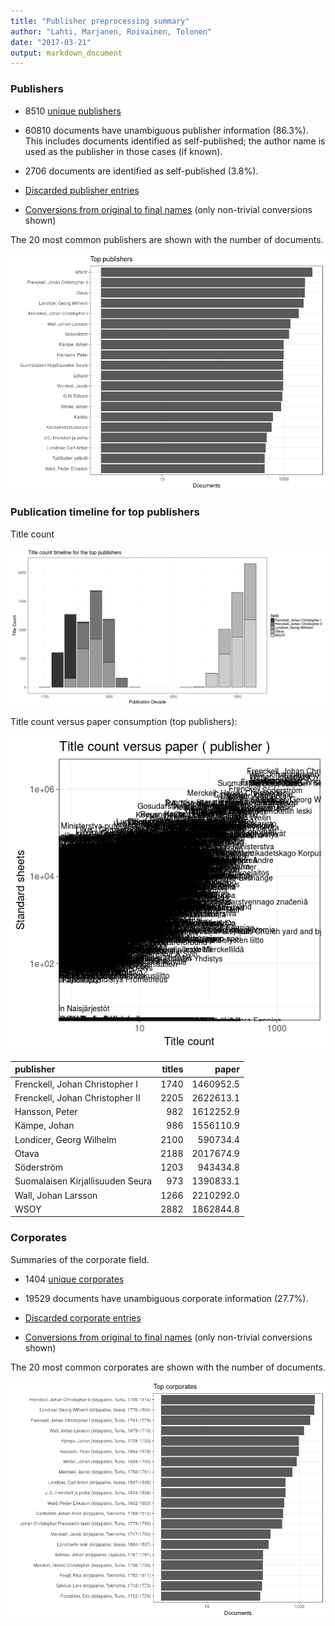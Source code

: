 ```yaml
---
title: "Publisher preprocessing summary"
author: "Lahti, Marjanen, Roivainen, Tolonen"
date: "2017-03-21"
output: markdown_document
---
```



### Publishers

 * 8510 [unique publishers](output.tables/publisher_accepted.csv)

 * 60810 documents have unambiguous publisher information (86.3%). This includes documents identified as self-published; the author name is used as the publisher in those cases (if known).

 * 2706 documents are identified as self-published (3.8%). 

 * [Discarded publisher entries](output.tables/publisher_discarded.csv)

 * [Conversions from original to final names](output.tables/publisher_conversion_nontrivial.csv) (only non-trivial conversions shown)


The 20 most common publishers are shown with the number of documents. 

![plot of chunk summarypublisher2](figure/summarypublisher2-1.png)

### Publication timeline for top publishers

Title count

![plot of chunk summaryTop10pubtimeline](figure/summaryTop10pubtimeline-1.png)



Title count versus paper consumption (top publishers):

![plot of chunk publishertitlespapers](figure/publishertitlespapers-1.png)

|publisher                        | titles|     paper|
|:--------------------------------|------:|---------:|
|Frenckell, Johan Christopher I   |   1740| 1460952.5|
|Frenckell, Johan Christopher II  |   2205| 2622613.1|
|Hansson, Peter                   |    982| 1612252.9|
|Kämpe, Johan                     |    986| 1556110.9|
|Londicer, Georg Wilhelm          |   2100|  590734.4|
|Otava                            |   2188| 2017674.9|
|Söderström                       |   1203|  943434.8|
|Suomalaisen Kirjallisuuden Seura |    973| 1390833.1|
|Wall, Johan Larsson              |   1266| 2210292.0|
|WSOY                             |   2882| 1862844.8|


### Corporates

Summaries of the corporate field.

 * 1404 [unique corporates](output.tables/corporate_accepted.csv)

 * 19529 documents have unambiguous corporate information (27.7%). 

 * [Discarded corporate entries](output.tables/corporate_discarded.csv)

 * [Conversions from original to final names](output.tables/corporate_conversion_nontrivial.csv) (only non-trivial conversions shown)


The 20 most common corporates are shown with the number of documents. 

![plot of chunk summarycorporate2](figure/summarycorporate2-1.png)



